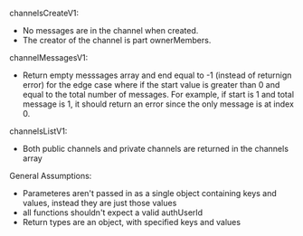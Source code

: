 channelsCreateV1:
- No messages are in the channel when created.
- The creator of the channel is part ownerMembers.

channelMessagesV1:
- Return empty messsages array and end equal to -1 (instead of returnign error) for the edge case where if the start value is greater than 0 and equal to the total number of messages.
  For example, if start is 1 and total message is 1, it should return an error since the only message is at index 0.


channelsListV1:
- Both public channels and private channels are returned in the channels array


General Assumptions:
- Parameteres aren't passed in as a single object containing keys and values, instead they are just those values
- all functions shouldn't expect a valid authUserId
- Return types are an object, with specified keys and values
